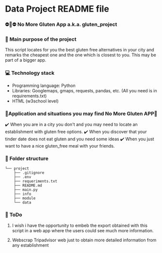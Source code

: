# Data Project README file

### :no_entry::bread::no_entry: **No More Gluten App a.k.a. gluten_project** 

### :running: **Main purpose of the project**
This script locates for you the best gluten free alternatives in your city and remarks the cheapest one and the one which is closest to you. This may be part of a bigger app.

### :computer: **Technology stack**
- Programming language: Python
- Libraries: Googlemaps, gmaps, requests, pandas, etc. (All you need is in requirements.txt)
- HTML (w3school level)


### :thinking:**Application and situations you may find No More Gluten APP**:thinking:


:heavy_check_mark: When you are in a city you don't and you may need to locate an establishment with gluten free options.
:heavy_check_mark: When you discover that your tinder date does not eat gluten and you need some ideas
:heavy_check_mark: When you just want to have a nice gluten_free meal with your friends.


### :file_folder: **Folder structure**
```
└── project
    ├── .gitignore
    ├── .env
    ├── requeriments.txt
    ├── README.md
    ├── main.py
    ├── info
    ├── module 
    └── data
```




### :full_moon_with_face: **ToDo**
1. I wish i have the opportunity to embeb the export obtained with this script in a web app where the users could see much more information.

2. Webscrap Tripadvisor web just to obtain more detailed information from any establishment

